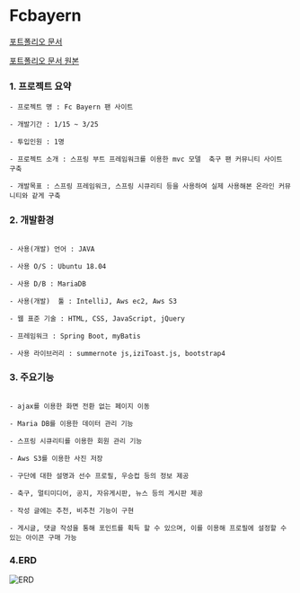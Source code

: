 # Fcbayern


[포트폴리오 문서](https://github.com/hanbong5938/fcbayern/blob/master/Fc%20Bayern_compressed.pdf)

[포트폴리오 문서 원본](https://github.com/hanbong5938/fcbayern/blob/master/Fc%20Bayern.pdf)


### 1. 프로젝트 요약
```
- 프로젝트 명 : Fc Bayern 팬 사이트

- 개발기간 : 1/15 ~ 3/25

- 투입인원 : 1명

- 프로젝트 소개 : 스프링 부트 프레임워크를 이용한 mvc 모델  축구 팬 커뮤니티 사이트 구축

- 개발목표 : 스프링 프레임워크, 스프링 시큐리티 등을 사용하여 실제 사용해본 온라인 커뮤니티와 같게 구축
```

### 2. 개발환경
```

- 사용(개발) 언어 : JAVA

- 사용 O/S : Ubuntu 18.04

- 사용 D/B : MariaDB

- 사용(개발)  툴 : IntelliJ, Aws ec2, Aws S3

- 웹 표준 기술 : HTML, CSS, JavaScript, jQuery

- 프레임워크 : Spring Boot, myBatis

- 사용 라이브러리 : summernote js,iziToast.js, bootstrap4
```

### 3. 주요기능
```

- ajax를 이용한 화면 전환 없는 페이지 이동

- Maria DB를 이용한 데이터 관리 기능

- 스프링 시큐리티를 이용한 회원 관리 기능 

- Aws S3를 이용한 사진 저장

- 구단에 대한 설명과 선수 프로필, 우승컵 등의 정보 제공

- 축구, 멀티미디어, 공지, 자유게시판, 뉴스 등의 게시판 제공

- 작성 글에는 추천, 비추천 기능이 구현

- 게시글, 댓글 작성을 통해 포인트를 획득 할 수 있으며, 이를 이용해 프로필에 설정할 수 있는 아이콘 구매 가능
```

### 4.ERD

![ERD](https://user-images.githubusercontent.com/51283645/78204343-4653b080-74d4-11ea-95da-9e2e0b80b858.png)

